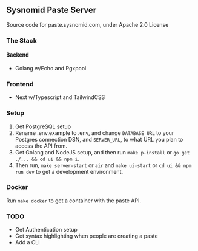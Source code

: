 ## Sysnomid Paste Server

Source code for paste.sysnomid.com, under Apache 2.0 License

### The Stack

#### Backend

- Golang w/Echo and Pgxpool

### Frontend

- Next w/Typescript and TailwindCSS

### Setup

1. Get PostgreSQL setup
2. Rename .env.example to .env, and change `DATABASE_URL` to your Postgres connection DSN, and `SERVER_URL`, to what URL you plan to access the API from.
3. Get Golang and NodeJS setup, and then run `make p-install` or `go get ./... && cd ui && npm i`.
4. Then run, `make server-start` or `air` and `make ui-start` or `cd ui && npm run dev` to get a development environment.

### Docker

Run `make docker` to get a container with the paste API.

### TODO

- Get Authentication setup
- Get syntax highlighting when people are creating a paste
- Add a CLI
